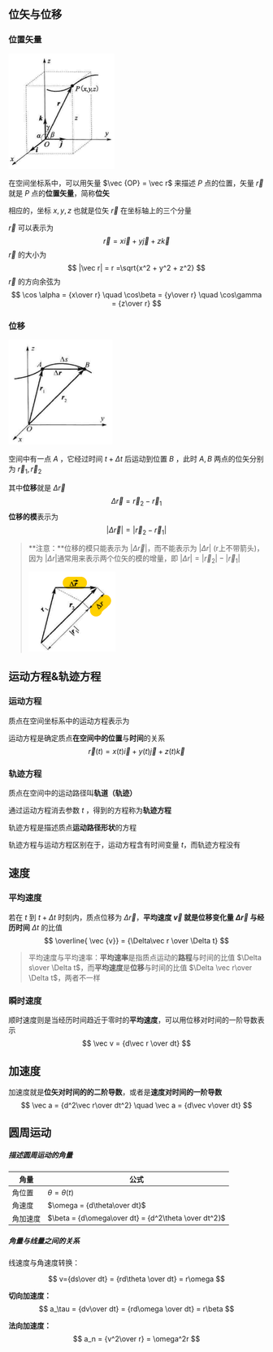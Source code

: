 ## 位矢与位移

### 位置矢量

![image-20200824150412534](../assets/images/image-20200824150412534.png)

在空间坐标系中，可以用矢量 $\vec {OP} = \vec r$ 来描述 $P$ 点的位置，矢量 $\vec r$ 就是 $P$ 点的**位置矢量**，简称**位矢**

相应的，坐标 $x,y,z$ 也就是位矢 $\vec r$ 在坐标轴上的三个分量

$\vec r$ 可以表示为
$$
\vec r = x\vec i+y\vec j+z\vec k
$$
$\vec r$ 的大小为
$$
|\vec r| = r =\sqrt{x^2 + y^2 + z^2}
$$
$\vec r$ 的方向余弦为
$$
\cos \alpha = {x\over r} \quad \cos\beta = {y\over r} \quad \cos\gamma = {z\over r}
$$


### 位移

![image-20200824152937229](../assets/images/image-20200824152937229.png)

空间中有一点 $A$ ，它经过时间 $t+\Delta t$ 后运动到位置 $B$ ，此时 $A,B$ 两点的位矢分别为 $\vec r_1,\vec r_2$ 

其中**位移**就是 $\Delta \vec r$
$$
\Delta\vec r = \vec r_2 -\vec r_1
$$
**位移的模**表示为
$$
|\Delta\vec r| = |\vec r_2 -\vec r_1|
$$

> **注意：**位移的模只能表示为 $|\Delta\vec r|$，而不能表示为 $|\Delta r|$ (r上不带箭头)，因为 $|\Delta r|$通常用来表示两个位矢的模的增量，即 $|\Delta r| = |\vec r_2| - |\vec r_1|$
>
> ![image-20200824153941592](../assets/images/image-20200824153941592.png)



## 运动方程&轨迹方程

### 运动方程

质点在空间坐标系中的运动方程表示为

运动方程是确定质点**在空间中的位置**与**时间**的关系
$$
\vec r(t) = x(t)\vec i + y(t)\vec j + z(t)\vec k
$$

### 轨迹方程

质点在空间中的运动路径叫**轨道（轨迹）**

通过运动方程消去参数 $t$ ，得到的方程称为**轨迹方程**

轨迹方程是描述质点**运动路径形状**的方程



轨迹方程与运动方程区别在于，运动方程含有时间变量 $t$，而轨迹方程没有



## 速度

### 平均速度

若在 $t$ 到 $t+\Delta t$ 时刻内，质点位移为 $\Delta\vec r$，**平均速度 **$\vec v$ 就**是位移变化量 **$\Delta\vec r$ 与**经历时间** $\Delta t$ 的比值
$$
\overline{ \vec {v}} = {\Delta\vec r \over \Delta t}
$$

> 平均速度与平均速率：**平均速率**是指质点运动的**路程**与时间的比值 $\Delta s\over \Delta t$，而**平均速度**是**位移**与时间的比值 $\Delta \vec r\over \Delta t$，两者不一样



### 瞬时速度

顺时速度则是当经历时间趋近于零时的**平均速度**，可以用位移对时间的一阶导数表示
$$
\vec v = {d\vec r \over dt}
$$




## 加速度

加速度就是**位矢对时间的的二阶导数**，或者是**速度对时间的一阶导数**
$$
\vec a = {d^2\vec r\over dt^2} \quad
\vec a = {d\vec v\over dt}
$$




## 圆周运动

##### 描述圆周运动的角量

| 角量     | 公式                                                 |
| -------- | ---------------------------------------------------- |
| 角位置   | $\theta = \theta(t)$                                 |
| 角速度   | $\omega = {d\theta\over dt}$                         |
| 角加速度 | $\beta = {d\omega\over dt} = {d^2\theta \over dt^2}$ |



##### 角量与线量之间的关系

线速度与角速度转换：

$$
v={ds\over dt} = {rd\theta \over dt} = r\omega
$$

**切向加速度：**
$$
a_\tau = {dv\over dt} = {rd\omega \over dt} = r\beta
$$

**法向加速度：**
$$
a_n = {v^2\over r} = \omega^2r
$$
